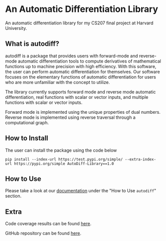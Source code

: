 # An Automatic Differentiation Library

An automatic differentiation library for my CS207 final project at Harvard University.

## What is autodiff?

autodiff is a package that provides users with forward-mode and reverse-mode automatic differentiation tools to compute derivatives of mathematical functions up to machine precision with high efficiency. With this software, the user can perform automatic differentiation for themselves. Our software focuses on the elementary functions of automatic differentiation for users who are more unfamiliar with the concept to utilize.

The library currently supports forward mode and reverse mode automatic differentiation, real functions with scalar or vector inputs, and multiple functions with scalar or vector inputs. 

Forward mode is implemented using the unique properties of dual numbers. Reverse mode is implemented using reverse traversal through a computational graph.

## How to Install 

The user can install the package using the code below

```{python}
pip install --index-url https://test.pypi.org/simple/ --extra-index-url https://pypi.org/simple AutoDiff-Library==1.0
```

## How to Use

Please take a look at our [documentation](https://github.com/amelialwx/AutoDiff/blob/main/docs/documentation.ipynb) under the "How to Use ```autodiff```" section.

## Extra

Code coverage results can be found [here](https://amelialwx.github.io/AutoDiff/).

GitHub repository can be found [here](https://github.com/amelialwx/AutoDiff).



